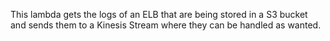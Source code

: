 This lambda gets the logs of an ELB that are being stored in a S3 bucket and sends them to a Kinesis Stream where they can be handled as wanted.

